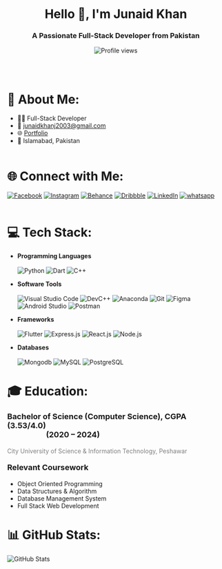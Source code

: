 <h1 align="center">Hello 👋, I'm Junaid Khan</h1>
<h3 align="center">A Passionate Full-Stack Developer from Pakistan</h3>

<p align="center">
  <img src="https://komarev.com/ghpvc/?username=mr-junaidk&label=Profile%20views&color=0e75b6&style=flat" alt="Profile views" />
</p><br><br>

# 💫 About Me:
- 🧑‍💻 Full-Stack Developer
- 📧 [junaidkhanj2003@gmail.com](mailto:junaidkhanj2003@gmail.com)
- 🌐 [Portfolio](https://mr-junaidk.github.io/projects/)
- 📍 Islamabad, Pakistan<br><br>

# 🌐 Connect with Me:
[![Facebook](https://img.shields.io/badge/Facebook-%231877F2.svg?logo=Facebook&logoColor=white)](https://www.facebook.com/junaid.khan.179062)
[![Instagram](https://img.shields.io/badge/Instagram-%23E4405F.svg?logo=Instagram&logoColor=white)](https://www.instagram.com/mr_junaidk/) 
[![Behance](https://img.shields.io/badge/Behance-1769FF.svg?logo=behance&logoColor=white)](https://www.behance.net/mr-junaidk)
[![Dribbble](https://img.shields.io/badge/Dribbble-EA4C89.svg?logo=dribbble&logoColor=white)](https://dribbble.com/mr-junaidk)
[![LinkedIn](https://img.shields.io/badge/LinkedIn-%230077B5.svg?logo=linkedin&logoColor=white)](https://www.linkedin.com/in/mr-junaidk) 
[![whatsapp](https://img.shields.io/badge/WhatsApp-%23075E54.svg?logo=WhatsApp&logoColor=white)](https://wa.me/923156818180)<br><br>

# 💻 Tech Stack:
- <b>Programming Languages</b> <br><br>
![Python](https://img.shields.io/badge/Python-3670A0?style=for-the-badge&logo=python&logoColor=ffdd54)
![Dart](https://img.shields.io/badge/Dart-0175C2?style=for-the-badge&logo=dart&logoColor=white)
![C++](https://img.shields.io/badge/C++-00599C?style=for-the-badge&logo=c%2B%2B&logoColor=white)

- <b>Software Tools</b> <br><br>
![Visual Studio Code](https://img.shields.io/badge/Visual%20Studio%20Code-007ACC?style=for-the-badge&logo=visual-studio-code&logoColor=white)
![DevC++](https://img.shields.io/badge/DevC++-003B57?style=for-the-badge&logo=c%2B%2B&logoColor=white)
![Anaconda](https://img.shields.io/badge/Anaconda-44A833?style=for-the-badge&logo=anaconda&logoColor=white)
![Git](https://img.shields.io/badge/Git-F05032?style=for-the-badge&logo=git&logoColor=white)
![Figma](https://img.shields.io/badge/Figma-F24E1E?style=for-the-badge&logo=figma&logoColor=white)
![Android Studio](https://img.shields.io/badge/Android%20Studio-3DDC84?style=for-the-badge&logo=android-studio&logoColor=white)
![Postman](https://img.shields.io/badge/Postman-FF6C37?style=for-the-badge&logo=postman&logoColor=white)

- <b>Frameworks</b> <br><br>
![Flutter](https://img.shields.io/badge/flutter-3670A0?style=for-the-badge&logo=flutter&logoColor=ffdd54)
![Express.js](https://img.shields.io/badge/Express-3670A0?style=for-the-badge&logo=Express&logoColor=ffdd54) 
![React.js](https://img.shields.io/badge/react-%2302569B.svg?style=for-the-badge&logo=react&logoColor=white) 
![Node.js](https://img.shields.io/badge/node.js-6DA55F?style=for-the-badge&logo=node.js&logoColor=white)

- <b>Databases</b> <br><br>
![Mongodb](https://img.shields.io/badge/mongodb-3670A0?style=for-the-badge&logo=mongodb&logoColor=ffdd54)
![MySQL](https://img.shields.io/badge/MySQL-4479A1?style=for-the-badge&logo=mysql&logoColor=white)
![PostgreSQL](https://img.shields.io/badge/PostgreSQL-336791?style=for-the-badge&logo=postgresql&logoColor=white)

# 🎓 Education:  
#### <span style="font-size:18px"><b>Bachelor of Science (Computer Science), CGPA (3.53/4.0)&emsp;&emsp;&emsp;&emsp;&emsp;&emsp;&emsp;&emsp;&emsp;&emsp;&emsp;&emsp;&emsp;&emsp;&emsp;&emsp;&emsp;&emsp;&emsp;&emsp;&emsp;&emsp;&emsp;&emsp;&emsp;&emsp;&emsp;&emsp;(2020 – 2024)</b></span>  
<span style="color:gray">City University of Science & Information Technology, Peshawar</span><br>
#### <span style="font-size:18px"><b>Relevant Coursework</b></span>
- Object Oriented Programming
- Data Structures & Algorithm
- Database Management System
- Full Stack Web Development

# 📊 GitHub Stats:
![GitHub Stats](https://github-readme-stats.vercel.app/api?username=mr-junaidk&theme=dark&hide_border=false&include_all_commits=true&count_private=false)
